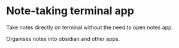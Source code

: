 # Note-taking terminal app

Take notes directly on terminal without the need to open notes app.

Organises notes into obsidian and other apps.
